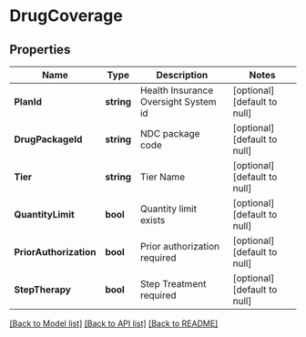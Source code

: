# DrugCoverage

## Properties
Name | Type | Description | Notes
------------ | ------------- | ------------- | -------------
**PlanId** | **string** | Health Insurance Oversight System id | [optional] [default to null]
**DrugPackageId** | **string** | NDC package code | [optional] [default to null]
**Tier** | **string** | Tier Name | [optional] [default to null]
**QuantityLimit** | **bool** | Quantity limit exists | [optional] [default to null]
**PriorAuthorization** | **bool** | Prior authorization required | [optional] [default to null]
**StepTherapy** | **bool** | Step Treatment required | [optional] [default to null]

[[Back to Model list]](../README.md#documentation-for-models) [[Back to API list]](../README.md#documentation-for-api-endpoints) [[Back to README]](../README.md)


